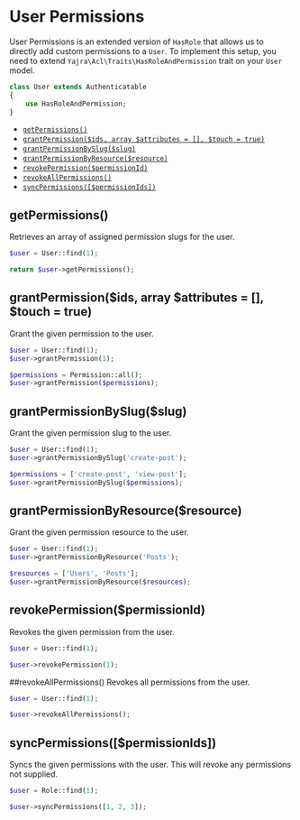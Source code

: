 # User Permissions

User Permissions is an extended version of `HasRole` that allows us to directly add custom permissions to a `User`. To implement this setup, you need to extend `Yajra\Acl\Traits\HasRoleAndPermission` trait on your `User` model.

```php
class User extends Authenticatable
{
    use HasRoleAndPermission;
}

```

- [`getPermissions()`](#get-permissions)
- [`grantPermission($ids, array $attributes = [], $touch = true)`](#grant)
- [`grantPermissionBySlug($slug)`](#grant-slug)
- [`grantPermissionByResource($resource)`](#grant-resource)
- [`revokePermission($permissionId)`](#revoke)
- [`revokeAllPermissions()`](#revoke-all)
- [`syncPermissions([$permissionIds])`](#sync)


<a name="get-permissions"></a>
## getPermissions()
Retrieves an array of assigned permission slugs for the user.

```php
$user = User::find(1);

return $user->getPermissions();
```

<a name="grant"></a>
## grantPermission($ids, array $attributes = [], $touch = true)
Grant the given permission to the user.

```php
$user = User::find(1);
$user->grantPermission(1);

$permissions = Permission::all();
$user->grantPermission($permissions);
```

<a name="grant-slug"></a>
## grantPermissionBySlug($slug)
Grant the given permission slug to the user.

```php
$user = User::find(1);
$user->grantPermissionBySlug('create-post');

$permissions = ['create-post', 'view-post'];
$user->grantPermissionBySlug($permissions);
```

<a name="grant-resource"></a>
## grantPermissionByResource($resource)
Grant the given permission resource to the user.

```php
$user = User::find(1);
$user->grantPermissionByResource('Posts');

$resources = ['Users', 'Posts'];
$user->grantPermissionByResource($resources);
```

<a name="revoke"></a>
## revokePermission($permissionId)
Revokes the given permission from the user.

```php
$user = User::find(1);

$user->revokePermission(1);

```

<a name="revoke-all"></a>
##revokeAllPermissions()
Revokes all permissions from the user.

```php
$user = User::find(1);

$user->revokeAllPermissions();
```

<a name="sync"></a>
## syncPermissions([$permissionIds])
Syncs the given permissions with the user. This will revoke any permissions not supplied.

```php
$user = Role::find(1);

$user->syncPermissions([1, 2, 3]);
```